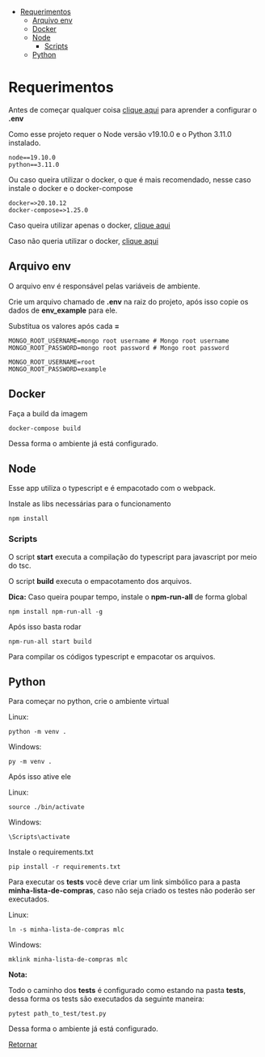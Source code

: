 - [Requerimentos](#requerimentos)
  - [Arquivo env](#arquivo-env)
  - [Docker](#docker)
  - [Node](#node)
    - [Scripts](#scripts)
  - [Python](#python)

# Requerimentos

Antes de começar qualquer coisa [clique aqui](#arquivo-env) para aprender a 
configurar o **.env**

Como esse projeto requer o Node versão v19.10.0 e o Python 3.11.0 instalado.

    node==19.10.0
    python==3.11.0

Ou caso queira utilizar o docker, o que é mais recomendado, nesse caso instale 
o docker e o docker-compose

    docker=>20.10.12
    docker-compose=>1.25.0

Caso queira utilizar apenas o docker, [clique aqui](#docker)

Caso não queria utilizar o docker, [clique aqui](#node)

## Arquivo env

O arquivo env é responsável pelas variáveis de ambiente.

Crie um arquivo chamado de **.env** na raiz do projeto, após isso copie os 
dados de **env_example** para ele.

Substitua os valores após cada **=**

    MONGO_ROOT_USERNAME=mongo root username # Mongo root username
    MONGO_ROOT_PASSWORD=mongo root password # Mongo root password

    MONGO_ROOT_USERNAME=root
    MONGO_ROOT_PASSWORD=example

## Docker

Faça a build da imagem

    docker-compose build

Dessa forma o ambiente já está configurado.

## Node

Esse app utiliza o typescript e é empacotado com o webpack.

Instale as libs necessárias para o funcionamento

    npm install

### Scripts

O script **start** executa a compilação do typescript para javascript por meio do tsc.

O script **build** executa o empacotamento dos arquivos.

**Dica:** Caso queira poupar tempo, instale o **npm-run-all** de forma global

    npm install npm-run-all -g

Após isso basta rodar

    npm-run-all start build

Para compilar os códigos typescript e empacotar os arquivos.

## Python

Para começar no python, crie o ambiente virtual

Linux:

    python -m venv .

Windows:

    py -m venv .

Após isso ative ele

Linux:

    source ./bin/activate

Windows:

    \Scripts\activate

Instale o requirements.txt

    pip install -r requirements.txt

Para executar os **tests** você deve criar um link simbólico para a pasta 
**minha-lista-de-compras**, caso não seja criado os testes não poderão ser executados.

Linux:

    ln -s minha-lista-de-compras mlc

Windows:

    mklink minha-lista-de-compras mlc

**Nota:**

Todo o caminho dos **tests** é configurado como estando na pasta **tests**, dessa forma os tests são executados da seguinte maneira:

    pytest path_to_test/test.py

Dessa forma o ambiente já está configurado.

[Retornar](./README.md)